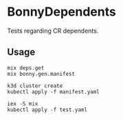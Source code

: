 # BonnyDependents

Tests regarding CR dependents.

## Usage

```
mix deps.get
mix bonny.gen.manifest

k3d cluster create
kubectl apply -f manifest.yaml

iex -S mix
kubectl apply -f test.yaml
```
